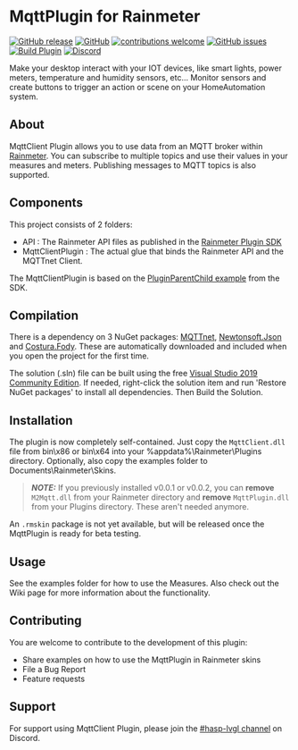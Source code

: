 # MqttPlugin for Rainmeter

[![GitHub release](https://img.shields.io/github/release/fvanroie/MqttClientPlugin.svg)](https://github.com/fvanroie/MqttClientPlugin/releases)
[![GitHub](https://img.shields.io/github/license/mashape/apistatus.svg)](https://github.com/fvanroie/MqttClientPlugin/blob/master/LICENSE)
[![contributions welcome](https://img.shields.io/badge/contributions-welcome-brightgreen.svg?style=flat)](#Contributing)
[![GitHub issues](https://img.shields.io/github/issues/fvanroie/MqttClientPlugin.svg)](http://github.com/fvanroie/MqttClientPlugin/issues)
[![Build Plugin](https://github.com/fvanroie/MqttClientPlugin/workflows/Build%20Plugin/badge.svg)](http://github.com/fvanroie/MqttClientPlugin/actions)
[![Discord](https://img.shields.io/discord/538814618106331137?color=%237289DA&label=support&logo=discord&logoColor=white)][6]

Make your desktop interact with your IOT devices, like smart lights, power meters, temperature and humidity sensors, etc...
Monitor sensors and create buttons to trigger an action or scene on your HomeAutomation system.

## About

MqttClient Plugin allows you to use data from an MQTT broker within [Rainmeter](http://www.rainmeter.net).
You can subscribe to multiple topics and use their values in your measures and meters.
Publishing messages to MQTT topics is also supported.


## Components

This project consists of 2 folders:

- API : The Rainmeter API files as published in the [Rainmeter Plugin SDK][1]
- MqttClientPlugin : The actual glue that binds the Rainmeter API and the MQTTnet Client.

The MqttClientPlugin is based on the [PluginParentChild example](https://github.com/rainmeter/rainmeter-plugin-sdk/tree/master/C%23/PluginParentChild) from the SDK.

## Compilation

There is a dependency on 3 NuGet packages: [MQTTnet][3], [Newtonsoft.Json][4] and [Costura.Fody][5].
These are automatically downloaded and included when you open the project for the first time.

The solution (.sln) file can be built using the free [Visual Studio 2019 Community Edition](https://visualstudio.microsoft.com/vs/community/).
If needed, right-click the solution item and run 'Restore NuGet packages' to install all dependencies.
Then Build the Solution. 

## Installation

The plugin is now completely self-contained. Just copy the `MqttClient.dll` file from bin\x86 or bin\x64 into your %appdata%\Rainmeter\Plugins directory.
Optionally, also copy the examples folder to Documents\Rainmeter\Skins.

> **_NOTE:_** If you previously installed v0.0.1 or v0.0.2, you can **remove** `M2Mqtt.dll` from your Rainmeter directory and **remove** `MqttPlugin.dll` from your Plugins directory. These aren't needed anymore.

An `.rmskin` package is not yet available, but will be released once the MqttPlugin is ready for beta testing.

## Usage

See the examples folder for how to use the Measures. Also check out the Wiki page for more information about the functionality.

## Contributing

You are welcome to contribute to the development of this plugin:
- Share examples on how to use the MqttPlugin in Rainmeter skins
- File a Bug Report
- Feature requests

## Support

For support using MqttClient Plugin, please join the [#hasp-lvgl channel][6] on Discord.

[1]:https://github.com/rainmeter/rainmeter-plugin-sdk
[2]:https://github.com/eclipse/paho.mqtt.m2mqtt
[3]:https://github.com/chkr1011/MQTTnet
[4]:https://github.com/JamesNK/Newtonsoft.Json
[5]:https://github.com/Fody/Costura
[6]: https://discord.gg/VCWyuhF